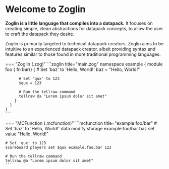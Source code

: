 # Welcome to Zoglin
**Zoglin is a little language that compiles into a datapack.**
It focuses on creating simple, clean abstractions for datapack concepts,
to allow the user to craft the datapack they desire.

Zoglin is primarily targeted to technical datapack creators. Zoglin aims to be
intuitive to an experienced datapack creator, albeit providing syntax and
features similar to those found in more traditional programming languages.

=== "Zoglin (.zog)"
    ```zoglin title="main.zog"
    namespace example {
      module foo {
        fn bar() {
          # Set 'baz' to 'Hello, World!'
          baz = "Hello, World!"

          # Set 'qux' to 123
          $qux = 123

          # Run the tellraw command
          tellraw @a "Lorem ipsum dolor sit amet"
        }
      }
    }
    ```

=== "MCFunction (.mcfunction)"
    ```mcfunction title="example:foo/bar"
    # Set 'baz' to 'Hello, World!'
    data modify storage example:foo/bar baz set value "Hello, World!"

    # Set 'qux' to 123
    scoreboard players set $qux example.foo.bar 123

    # Run the tellraw command
    tellraw @a "Lorem ipsum dolor sit amet"
    ```